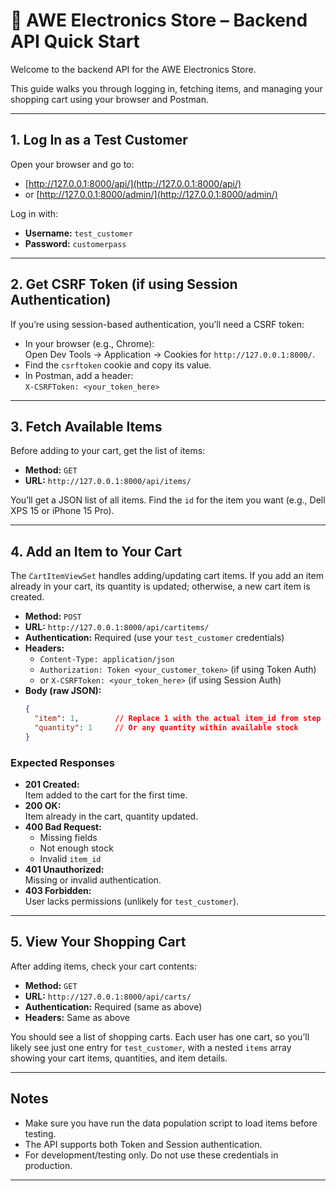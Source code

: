 # 🛒 AWE Electronics Store – Backend API Quick Start

Welcome to the backend API for the AWE Electronics Store.

This guide walks you through logging in, fetching items, and managing your shopping cart using your browser and Postman.

---

## 1. Log In as a Test Customer

Open your browser and go to:

- [http://127.0.0.1:8000/api/](http://127.0.0.1:8000/api/)
- or [http://127.0.0.1:8000/admin/](http://127.0.0.1:8000/admin/)

Log in with:

- **Username:** `test_customer`
- **Password:** `customerpass`

---

## 2. Get CSRF Token (if using Session Authentication)

If you’re using session-based authentication, you’ll need a CSRF token:

- In your browser (e.g., Chrome):  
  Open Dev Tools → Application → Cookies for `http://127.0.0.1:8000/`.
- Find the `csrftoken` cookie and copy its value.
- In Postman, add a header:  
  `X-CSRFToken: <your_token_here>`

---

## 3. Fetch Available Items

Before adding to your cart, get the list of items:

- **Method:** `GET`
- **URL:** `http://127.0.0.1:8000/api/items/`

You’ll get a JSON list of all items. Find the `id` for the item you want (e.g., Dell XPS 15 or iPhone 15 Pro).

---

## 4. Add an Item to Your Cart

The `CartItemViewSet` handles adding/updating cart items. If you add an item already in your cart, its quantity is updated; otherwise, a new cart item is created.

- **Method:** `POST`
- **URL:** `http://127.0.0.1:8000/api/cartitems/`
- **Authentication:** Required (use your `test_customer` credentials)
- **Headers:**
  - `Content-Type: application/json`
  - `Authorization: Token <your_customer_token>` (if using Token Auth)
  - or `X-CSRFToken: <your_token_here>` (if using Session Auth)
- **Body (raw JSON):**
  ```json
  {
    "item": 1,        // Replace 1 with the actual item_id from step 3
    "quantity": 1     // Or any quantity within available stock
  }
  ```

### Expected Responses

- **201 Created:**  
  Item added to the cart for the first time.
- **200 OK:**  
  Item already in the cart, quantity updated.
- **400 Bad Request:**  
  - Missing fields  
  - Not enough stock  
  - Invalid `item_id`
- **401 Unauthorized:**  
  Missing or invalid authentication.
- **403 Forbidden:**  
  User lacks permissions (unlikely for `test_customer`).

---

## 5. View Your Shopping Cart

After adding items, check your cart contents:

- **Method:** `GET`
- **URL:** `http://127.0.0.1:8000/api/carts/`
- **Authentication:** Required (same as above)
- **Headers:** Same as above

You should see a list of shopping carts. Each user has one cart, so you’ll likely see just one entry for `test_customer`, with a nested `items` array showing your cart items, quantities, and item details.

---

## Notes

- Make sure you have run the data population script to load items before testing.
- The API supports both Token and Session authentication.
- For development/testing only. Do not use these credentials in production.

---

